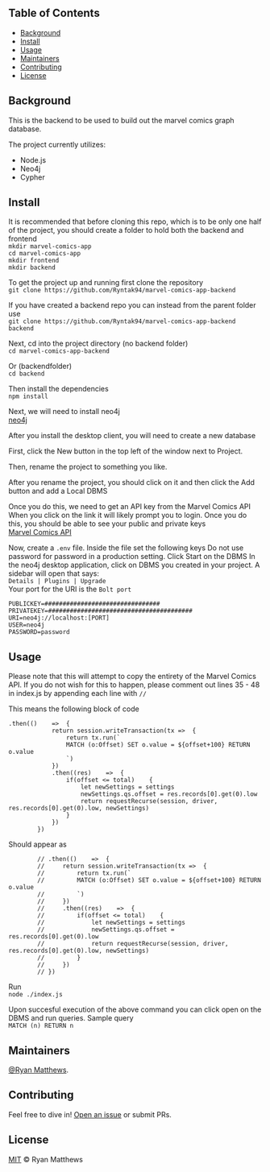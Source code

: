 ## Table of Contents

- [Background](#background)
- [Install](#install)
- [Usage](#usage)
- [Maintainers](#maintainers)
- [Contributing](#contributing)
- [License](#license)

## Background

This is the backend to be used to build out the marvel comics graph database.

The project currently utilizes:<br>
- Node.js
- Neo4j
- Cypher

## Install
It is recommended that before cloning this repo, which is to be only one half of the project, you should create a folder to hold both the backend and frontend<br>
`mkdir marvel-comics-app`<br>
`cd marvel-comics-app`<br>
`mkdir frontend`<br>
`mkdir backend`

To get the project up and running first clone the repository<br>
`git clone https://github.com/Ryntak94/marvel-comics-app-backend`

If you have created a backend repo you can instead from the parent folder use<br>
`git clone https://github.com/Ryntak94/marvel-comics-app-backend backend`

Next, cd into the project directory (no backend folder)<br>
`cd marvel-comics-app-backend`

Or (backendfolder)<br>
`cd backend`

Then install the dependencies<br>
`npm install`

Next, we will need to install neo4j<br>
[neo4j](https://neo4j.com/download/?ref=get-started-dropdown-cta)

After you install the desktop client, you will need to create a new database

First, click the New button in the top left of the window next to Project.

Then, rename the project to something you like.

After you rename the project, you should click on it and then click the Add button and add a Local DBMS

Once you do this, we need to get an API key from the Marvel Comics API
When you click on the link it will likely prompt you to login. Once you do this, you should be able to see your public and private keys<br>
[Marvel Comics API](https://developer.marvel.com/account)

Now, create a `.env` file. Inside the file set the following keys
Do not use password for password in a production setting.
Click Start on the DBMS
In the neo4j desktop application, click on DBMS you created in your project. A sidebar will open that says:<br>
`Details | Plugins | Upgrade`<br>
Your port for the URI is the `Bolt port`
```
PUBLICKEY=################################
PRIVATEKEY=########################################
URI=neo4j://localhost:[PORT]
USER=neo4j
PASSWORD=password
```

## Usage
Please note that this will attempt to copy the entirety of the Marvel Comics API.
If you do not wish for this to happen, please comment out lines 35 - 48 in index.js by appending each line with `//`

This means the following block of code
```
.then(()    =>  {
            return session.writeTransaction(tx =>  {
                return tx.run(`
                MATCH (o:Offset) SET o.value = ${offset+100} RETURN o.value
                `)
            })
            .then((res)    =>  {
                if(offset <= total)    {
                    let newSettings = settings
                    newSettings.qs.offset = res.records[0].get(0).low
                    return requestRecurse(session, driver, res.records[0].get(0).low, newSettings)
                }
            })
        })
```
Should appear as
```
        // .then(()    =>  {
        //     return session.writeTransaction(tx =>  {
        //         return tx.run(`
        //         MATCH (o:Offset) SET o.value = ${offset+100} RETURN o.value
        //         `)
        //     })
        //     .then((res)    =>  {
        //         if(offset <= total)    {
        //             let newSettings = settings
        //             newSettings.qs.offset = res.records[0].get(0).low
        //             return requestRecurse(session, driver, res.records[0].get(0).low, newSettings)
        //         }
        //     })
        // })
```
Run<br>
`node ./index.js`

Upon succesful execution of the above command you can click open on the DBMS and run queries.
Sample query<br>
`MATCH (n) RETURN n`


## Maintainers

[@Ryan Matthews](https://github.com/Ryntak94).

## Contributing

Feel free to dive in! [Open an issue](https://github.com/Ryntak94/marvel-comics-app-backend/issues/new) or submit PRs.


## License

[MIT](LICENSE) © Ryan Matthews